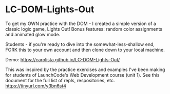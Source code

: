 # LC-DOM-Lights-Out

To get my OWN practice with the DOM - I created a simple version of a classic logic game, Lights Out! Bonus features: random color assignments and animated glow mode.

Students - if you're ready to dive into the somewhat-less-shallow end, FORK this to your own account and then clone down to your local machine.

Demo: https://carolista.github.io/LC-DOM-Lights-Out/

This was inspired by the practice exercises and examples I've been making for students of LaunchCode's Web Development course (unit 1). 
See this document for the full list of repls, respositories, etc. https://tinyurl.com/y3bn6st4
